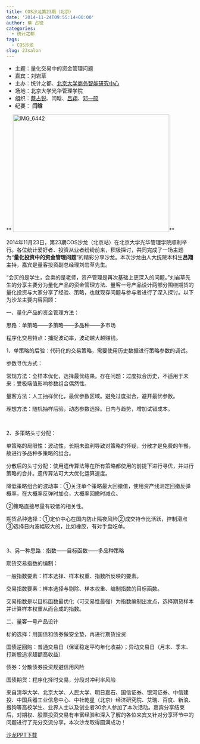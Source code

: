 ```yaml
---
title: COS沙龙第23期（北京）
date: '2014-11-24T09:55:14+00:00'
author: 蔡 占锐
categories:
  - 统计之都
tags:
  - COS沙龙
slug: 23salon
---
```


  * 主题：量化交易中的资金管理问题
  * 嘉宾：刘岩草
  * 主办：统计之都、[北京大学商务智能研究中心](http://birc.gsm.pku.edu.cn/)
  * 场地：北京大学光华管理学院
  * 组织：[蔡占锐](http://weibo.com/3264504301/profile?rightmod=1&wvr=6&mod=personinfo)、闫晗、[吕翔](http://weibo.com/u/5340259059?from=myfollow_all)、[邓一硕](http://weibo.com/dengyishuo?topnav=1&wvr=6&topsug=1)
  * 纪要： **闫晗**

** [<img class="alignnone  wp-image-10401" src="https://cos.name/wp-content/uploads/2014/11/IMG_6442-300x225.jpg" alt="IMG_6442" width="420" height="315" srcset="https://cos.name/wp-content/uploads/2014/11/IMG_6442-300x225.jpg 300w, https://cos.name/wp-content/uploads/2014/11/IMG_6442-500x375.jpg 500w" sizes="(max-width: 420px) 100vw, 420px" />](https://cos.name/wp-content/uploads/2014/11/IMG_6442.jpg)**

2014年11月23日，第23期COS沙龙（北京站）在北京大学光华管理学院顺利举行。各位统计爱好者、投资从业者纷纷前来，积极探讨，共同完成了一场主题为“**量化投资中的资金管理问题**”的精彩分享沙龙。本次沙龙由人大统院本科生**吕翔**主持，嘉宾是量客投资副总经理刘岩草先生。

<!--more-->

“会买的是学生，会卖的是老师，资产管理是再次基础上更深入的问题。”刘岩草先生的分享主要分为量化产品的资金管理方法、量客一号产品设计两部分围绕期货的量化投资与大家分享了经验、策略，也就现存问题与参与者进行了深入探讨。以下为沙龙主要内容回顾：

一、量化产品的资金管理方法：

思路：单策略——多策略——多品种——多市场

程序化交易特点：捕捉波动率，波动越大越赚钱。

1、单策略的后验：代码化的交易策略，需要使用历史数据进行策略参数的调试。

参数寻优方式：

常规方法：全样本优化，选择最优结果。存在问题：过度拟合历史，不适用于未来；受极端值影响参数组合偶然性。

量客方法：人工抽样优化，最优参数区域。避免过度拟合，避开最优参数。

理想方法：随机抽样后验，动态参数选择。日内与趋势，增加试错成本。

&nbsp;

2、多策略头寸分配：

单策略的局限性：波动性，长期未盈利导致对策略的怀疑，分散才是免费的午餐，故进行多品种多策略的组合。

分散后的头寸分配：使用遗传算法等在所有策略都使用的前提下进行寻优，并进行策略的合并。遗传算法可大大优化运算速度。

降低策略组合的波动率：①关注单个策略最大回撤值，使用资产线测定回撤反弹概率，在大概率反弹时加仓，大概率回撤时减仓。

②策略直接尽量有较低的相关性。

期货品种选择：①定价中心在国内防止隔夜风险②成交持仓比活跃，控制滑点③选择日内波幅较大的，比如橡胶，有对手盘吃单。

&nbsp;

3、另一种思路：指数——目标函数——多品种策略

期货交易指数的编制：

一般指数要素：样本选择、样本权重、指数所反映的要素。

交易指数要素：样本选择与剔除、样本权重、编制指数的目标函数。

交易指数是以目标函数最优化（可交易性最强）为指数编制出发点，选择期货样本并计算样本权重从而合成的指数。

二、量客一号产品设计

标的选择：用国债和债券做安全垫，再进行期货投资

国债逆回购：普通交易日（保证稳定平均年化收益）；异动交易日（月末、季末、打新股追求超额高收益）

债券：分散债券投资规避信用风险

国债期货：程序化择时交易，分段对冲利率风险

来自清华大学、北京大学、人民大学、明日嘉石、国信证券、银河证券、中信建投、中国兵器工业信息中心、中社乾星（北京）经济研究院、艾瑞、百度、新浪、搜狗等高校学生、业界人士以及创业者30余人参加了本次活动。嘉宾分享结束后，对期权、股票投资交易有丰富经验和深入了解的各位来宾又针对分享环节中的问题进行了充分交流分享，本次沙龙取得圆满成功！

[沙龙PPT下载](http://yun.baidu.com/share/link?shareid=1321230831&uk=2890965790 "沙龙PPT下载")
